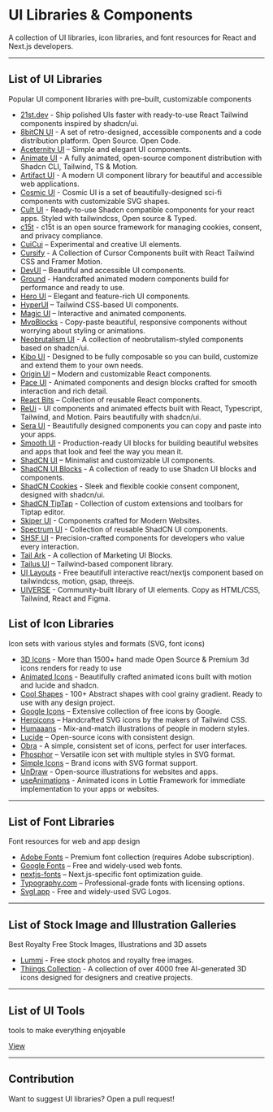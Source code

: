 # UI Libraries & Components

A collection of UI libraries, icon libraries, and font resources for React and Next.js developers.

---

## List of UI Libraries
Popular UI component libraries with pre-built, customizable components
- [21st.dev](https://21st.dev/components/) - Ship polished UIs faster with ready-to-use React Tailwind components inspired by shadcn/ui.
- [8bitCN UI](https://www.8bitcn.com/) - A set of retro-designed, accessible components and a code distribution platform. Open Source. Open Code.
- [Aceternity UI](https://ui.aceternity.com/) – Simple and elegant UI components.
- [Animate UI](https://animate-ui.com/) - A fully animated, open-source component distribution with Shadcn CLI, Tailwind, TS & Motion.
- [Artifact UI](https://artifactui.in/) - A modern UI component library for beautiful and accessible web applications.
- [Cosmic UI](https://www.cosmic-ui.com/docs) - Cosmic UI is a set of beautifully-designed sci-fi components with customizable SVG shapes.
- [Cult UI](https://www.cult-ui.com/) - Ready-to-use Shadcn compatible components for your react apps. Styled with tailwindcss, Open source & Typed.
- [c15t](https://c15t.com/) - c15t is an open source framework for managing cookies, consent, and privacy compliance.
- [CuiCui](https://cuicui.day/) – Experimental and creative UI elements.
- [Cursify](https://cursify.vercel.app/) - A Collection of Cursor Components built with React Tailwind CSS and Framer Motion.
- [DevUI](https://www.devui.in/) – Beautiful and accessible UI components.
- [Ground](https://ground.bossadizenith.me/docs/components) - Handcrafted animated modern components build for performance and ready to use.
- [Hero UI](https://www.heroui.com/) – Elegant and feature-rich UI components.
- [HyperUI](https://www.hyperui.dev/) – Tailwind CSS-based UI components.
- [Magic UI](https://magicui.design/) – Interactive and animated components.
- [MvpBlocks](https://blocks.mvp-subha.me/) - Copy-paste beautiful, responsive components without worrying about styling or animations.
- [Neobrutalism UI](https://www.neobrutalism.dev/) - A collection of neobrutalism-styled components based on shadcn/ui.
- [Kibo UI](https://www.kibo-ui.com/) - Designed to be fully composable so you can build, customize and extend them to your own needs.
- [Origin UI](https://originui.com/) – Modern and customizable React components.
- [Pace UI](https://www.paceui.com/) - Animated components and design blocks crafted for smooth interaction and rich detail.
- [React Bits](https://www.reactbits.dev/) – Collection of reusable React components.
- [ReUi](https://reui.io) - UI components and animated effects built with React, Typescript, Tailwind, and Motion. Pairs beautifully with shadcn/ui.
- [Sera UI](https://seraui.seraprogrammer.com/) - Beautifully designed components you can copy and paste into your apps.
- [Smooth UI](https://smoothui.dev/) - Production-ready UI blocks for building beautiful websites and apps that look and feel the way you mean it.
- [ShadCN UI](https://ui.shadcn.com/) – Minimalist and customizable UI components.
- [ShadCN UI Blocks](https://www.shadcnui-blocks.com/) - A collection of ready to use Shadcn UI blocks and components.
- [ShadCN Cookies](https://shadcn-cookies.vercel.app/) - Sleek and flexible cookie consent component, designed with shadcn/ui.
- [ShadCN TipTap](https://tiptap.niazmorshed.dev/) - Collection of custom extensions and toolbars for Tiptap editor.
- [Skiper UI](https://skiper-ui.com/) - Components crafted for Modern Websites.
- [Spectrum UI](https://spectrumui.arihantcodes.in/) - Collection of reusable ShadCN UI components.
- [SHSF UI](https://www.shsfui.com/) - Precision-crafted components for developers who value every interaction.
- [Tail Ark](https://tailark.com/) - A collection of Marketing UI Blocks.
- [Tailus UI](https://ui.tailus.io/) – Tailwind-based component library.
- [UI Layouts](https://www.ui-layouts.com/) - Free beautifull interactive react/nextjs component based on tailwindcss, motion, gsap, threejs.
- [UIVERSE](https://uiverse.io/) - Community-built library of UI elements. Copy as HTML/CSS, Tailwind, React and Figma.

## List of Icon Libraries
Icon sets with various styles and formats (SVG, font icons)
- [3D Icons](https://3dicons.co/) - More than 1500+ hand made Open Source & Premium 3d icons renders for ready to use
- [Animated Icons](https://icons.pqoqubbw.dev/) - Beautifully crafted animated icons built with motion and lucide and shadcn.
- [Cool Shapes](https://coolshap.es/) - 100+ Abstract shapes with cool grainy gradient. Ready to use with any design project.
- [Google Icons](https://fonts.google.com/icons) – Extensive collection of free icons by Google.
- [Heroicons](https://heroicons.com/) – Handcrafted SVG icons by the makers of Tailwind CSS.
- [Humaaans](https://www.humaaans.com/) - Mix-and-match illustrations of people in modern styles.
- [Lucide](https://lucide.dev/) – Open-source icons with consistent design.
- [Obra](https://icons.obra.studio/?ref=dailydev) - A simple, consistent set of icons, perfect for user interfaces.
- [Phosphor](https://phosphoricons.com/) – Versatile icon set with multiple styles in SVG format.
- [Simple Icons](https://simpleicons.org/) – Brand icons with SVG format support.
- [UnDraw](https://undraw.co/illustrations/) - Open-source illustrations for websites and apps.
- [useAnimations](https://useanimations.com/) - Animated icons in Lottie Framework for immediate implementation to your apps or websites.

---

## List of Font Libraries
Font resources for web and app design
- [Adobe Fonts](https://fonts.adobe.com/) – Premium font collection (requires Adobe subscription).
- [Google Fonts](https://fonts.google.com/) – Free and widely-used web fonts.
- [nextjs-fonts](https://nextjs.org/docs/pages/building-your-application/optimizing/fonts/) – Next.js-specific font optimization guide.
- [Typography.com](https://typography.com/) – Professional-grade fonts with licensing options.
- [Svgl.app](https://svgl.app/) - Free and widely-used SVG Logos.

---

## List of Stock Image and Illustration Galleries
Best Royalty Free Stock Images, Illustrations and 3D assets
- [Lummi](https://www.lummi.ai/) - Free stock photos and royalty free images.
- [Thiings Collection](https://www.thiings.co/things) - A collection of over 4000 free AI-generated 3D icons designed for designers and creative projects.

---

## List of UI Tools
tools to make everything enjoyable

[View](https://github.com/Bharathi4real/awesome-nextjs/blob/main/resources/tools.md#ui-tools)

---

## Contribution
Want to suggest UI libraries? Open a pull request!
